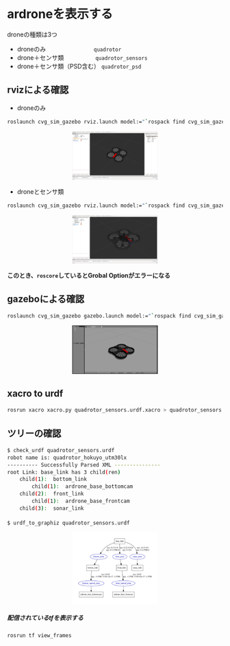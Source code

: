 # ardroneを表示する

droneの種類は3つ
* droneのみ　　　　　　　　`quadrotor`
* drone＋センサ類　　　　　 `quadrotor_sensors`
* drone＋センサ類（PSD含む） `quadrotor_psd`

## rvizによる確認

* droneのみ
```bash
roslaunch cvg_sim_gazebo rviz.launch model:="`rospack find cvg_sim_gazebo`/urdf/quadrotor.urdf.xacro"
```
<div align="center">
<img src="image/rviz.png" width="200">
</div>

* droneとセンサ類

```bash
roslaunch cvg_sim_gazebo rviz.launch model:="`rospack find cvg_sim_gazebo`/urdf/quadrotor_sensors.urdf.xacro"
```


<div align="center">
<img src="image/quadrotor_sensors.png" width="200">
</div>

**このとき、`roscore`しているとGrobal Optionがエラーになる**

## gazeboによる確認

```bash
roslaunch cvg_sim_gazebo gazebo.launch model:="`rospack find cvg_sim_gazebo`/urdf/quadrotor.urdf.xacro"
```

<div align="center">
<img src="image/gazebo.jpg" width="200">
</div>

## xacro to urdf

```bash
rosrun xacro xacro.py quadrotor_sensors.urdf.xacro > quadrotor_sensors.urdf
```

## ツリーの確認

```bash
$ check_urdf quadrotor_sensors.urdf
robot name is: quadrotor_hokuyo_utm30lx
---------- Successfully Parsed XML ---------------
root Link: base_link has 3 child(ren)
    child(1):  bottom_link
        child(1):  ardrone_base_bottomcam
    child(2):  front_link
        child(1):  ardrone_base_frontcam
    child(3):  sonar_link

$ urdf_to_graphiz quadrotor_sensors.urdf
```

<div align="center">
<img src="image/quadrotor_hokuyo_utm30lx.jpg" width="200">
</div>

##### 配信されているtfを表示する

```bash
rosrun tf view_frames
```